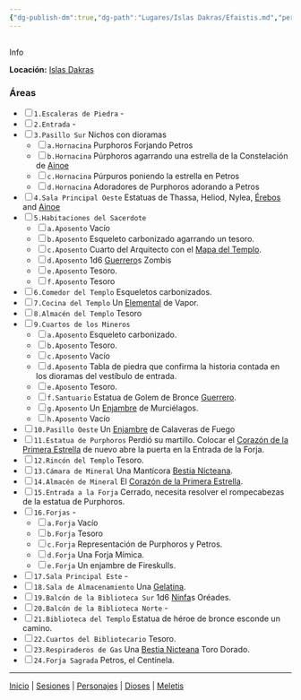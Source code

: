 ```yaml
---
{"dg-publish-dm":true,"dg-path":"Lugares/Islas Dakras/Efaistis.md","permalink":"/lugares/islas-dakras/efaistis/"}
---
```


<p><span><div data-callout-metadata="" data-callout-fold="" data-callout="info" class="callout node-insert-event"><div class="callout-title" dir="auto"><div class="callout-icon"><svg width="16" height="16"></svg></div><div class="callout-title-inner">Info</div></div><div class="callout-content">
<p dir="auto"><strong>Locación:</strong> <a data-tooltip-position="top" aria-label="Lugares/Islas Dakras.md" data-href="Lugares/Islas Dakras.md" href="Lugares/Islas Dakras.md" class="internal-link" target="_blank" rel="noopener nofollow">Islas Dakras</a></p>
</div></div></span></p><h3><span>Áreas</span></h3><div><ul class="contains-task-list"><li data-task=" " class="dataview task-list-item"><input type="checkbox" class="dataview task-list-item-checkbox"><span><code>1.Escaleras de Piedra</code> -</span></li><li data-task=" " class="dataview task-list-item"><input type="checkbox" class="dataview task-list-item-checkbox"><span><code>2.Entrada</code> -</span></li><li data-task=" " class="dataview task-list-item"><input type="checkbox" class="dataview task-list-item-checkbox"><span><code>3.Pasillo Sur</code> Nichos con dioramas</span><ul class="contains-task-list"><li data-task=" " class="dataview task-list-item"><input type="checkbox" class="dataview task-list-item-checkbox"><span><code>a.Hornacina</code> Purphoros Forjando Petros</span></li><li data-task=" " class="dataview task-list-item"><input type="checkbox" class="dataview task-list-item-checkbox"><span><code>b.Hornacina</code> Púrphoros agarrando una estrella de la Constelación de <a data-tooltip-position="top" aria-label="Personajes/Ainoe" data-href="Personajes/Ainoe" href="Personajes/Ainoe" class="internal-link" target="_blank" rel="noopener nofollow">Ainoe</a></span></li><li data-task=" " class="dataview task-list-item"><input type="checkbox" class="dataview task-list-item-checkbox"><span><code>c.Hornacina</code> Púrpuros poniendo la estrella en Petros</span></li><li data-task=" " class="dataview task-list-item"><input type="checkbox" class="dataview task-list-item-checkbox"><span><code>d.Hornacina</code> Adoradores de Purphoros adorando a Petros</span></li></ul></li><li data-task=" " class="dataview task-list-item"><input type="checkbox" class="dataview task-list-item-checkbox"><span><code>4.Sala Principal Oeste</code> Estatuas de Thassa, Heliod, Nylea, <a data-tooltip-position="top" aria-label="Personajes/Érebos" data-href="Personajes/Érebos" href="Personajes/Érebos" class="internal-link" target="_blank" rel="noopener nofollow">Érebos</a> and <a data-tooltip-position="top" aria-label="Personajes/Ainoe" data-href="Personajes/Ainoe" href="Personajes/Ainoe" class="internal-link" target="_blank" rel="noopener nofollow">Ainoe</a></span></li><li data-task=" " class="dataview task-list-item"><input type="checkbox" class="dataview task-list-item-checkbox"><span><code>5.Habitaciones del Sacerdote</code></span><ul class="contains-task-list"><li data-task=" " class="dataview task-list-item"><input type="checkbox" class="dataview task-list-item-checkbox"><span><code>a.Aposento</code> Vacío</span></li><li data-task=" " class="dataview task-list-item"><input type="checkbox" class="dataview task-list-item-checkbox"><span><code>b.Aposento</code> Esqueleto carbonizado agarrando un tesoro.</span></li><li data-task=" " class="dataview task-list-item"><input type="checkbox" class="dataview task-list-item-checkbox"><span><code>c.Aposento</code> Cuarto del Arquitecto con el <a data-tooltip-position="top" aria-label="Objetos/Mapa del Templo" data-href="Objetos/Mapa del Templo" href="Objetos/Mapa del Templo" class="internal-link" target="_blank" rel="noopener nofollow">Mapa del Templo</a>.</span></li><li data-task=" " class="dataview task-list-item"><input type="checkbox" class="dataview task-list-item-checkbox"><span><code>d.Aposento</code> 1d6 <a data-tooltip-position="top" aria-label="Statblocks/Guerrero" data-href="Statblocks/Guerrero" href="Statblocks/Guerrero" class="internal-link" target="_blank" rel="noopener nofollow">Guerrero</a>s Zombis</span></li><li data-task=" " class="dataview task-list-item"><input type="checkbox" class="dataview task-list-item-checkbox"><span><code>e.Aposento</code> Tesoro.</span></li><li data-task=" " class="dataview task-list-item"><input type="checkbox" class="dataview task-list-item-checkbox"><span><code>f.Aposento</code> Tesoro</span></li></ul></li><li data-task=" " class="dataview task-list-item"><input type="checkbox" class="dataview task-list-item-checkbox"><span><code>6.Comedor del Templo</code> Esqueletos carbonizados.</span></li><li data-task=" " class="dataview task-list-item"><input type="checkbox" class="dataview task-list-item-checkbox"><span><code>7.Cocina del Templo</code> Un <a data-tooltip-position="top" aria-label="Statblocks/Elemental" data-href="Statblocks/Elemental" href="Statblocks/Elemental" class="internal-link" target="_blank" rel="noopener nofollow">Elemental</a> de Vapor.</span></li><li data-task=" " class="dataview task-list-item"><input type="checkbox" class="dataview task-list-item-checkbox"><span><code>8.Almacén del Templo</code> Tesoro</span></li><li data-task=" " class="dataview task-list-item"><input type="checkbox" class="dataview task-list-item-checkbox"><span><code>9.Cuartos de los Mineros</code></span><ul class="contains-task-list"><li data-task=" " class="dataview task-list-item"><input type="checkbox" class="dataview task-list-item-checkbox"><span><code>a.Aposento</code> Esqueleto carbonizado.</span></li><li data-task=" " class="dataview task-list-item"><input type="checkbox" class="dataview task-list-item-checkbox"><span><code>b.Aposento</code> Tesoro.</span></li><li data-task=" " class="dataview task-list-item"><input type="checkbox" class="dataview task-list-item-checkbox"><span><code>c.Aposento</code> Vacío</span></li><li data-task=" " class="dataview task-list-item"><input type="checkbox" class="dataview task-list-item-checkbox"><span><code>d.Aposento</code> Tabla de piedra que confirma la historia contada en los dioramas del vestíbulo de entrada.</span></li><li data-task=" " class="dataview task-list-item"><input type="checkbox" class="dataview task-list-item-checkbox"><span><code>e.Aposento</code> Tesoro.</span></li><li data-task=" " class="dataview task-list-item"><input type="checkbox" class="dataview task-list-item-checkbox"><span><code>f.Santuario</code> Estatua de Golem de Bronce <a data-tooltip-position="top" aria-label="Statblocks/Guerrero" data-href="Statblocks/Guerrero" href="Statblocks/Guerrero" class="internal-link" target="_blank" rel="noopener nofollow">Guerrero</a>.</span></li><li data-task=" " class="dataview task-list-item"><input type="checkbox" class="dataview task-list-item-checkbox"><span><code>g.Aposento</code> Un <a data-tooltip-position="top" aria-label="Statblocks/Enjambre" data-href="Statblocks/Enjambre" href="Statblocks/Enjambre" class="internal-link" target="_blank" rel="noopener nofollow">Enjambre</a> de Murciélagos.</span></li><li data-task=" " class="dataview task-list-item"><input type="checkbox" class="dataview task-list-item-checkbox"><span><code>h.Aposento</code> Vacío</span></li></ul></li><li data-task=" " class="dataview task-list-item"><input type="checkbox" class="dataview task-list-item-checkbox"><span><code>10.Pasillo Oeste</code> Un <a data-tooltip-position="top" aria-label="Statblocks/Enjambre" data-href="Statblocks/Enjambre" href="Statblocks/Enjambre" class="internal-link" target="_blank" rel="noopener nofollow">Enjambre</a> de Calaveras de Fuego</span></li><li data-task=" " class="dataview task-list-item"><input type="checkbox" class="dataview task-list-item-checkbox"><span><code>11.Estatua de Purphoros</code> Perdió su martillo. Colocar el <a data-tooltip-position="top" aria-label="Objetos/Corazón de la Primera Estrella" data-href="Objetos/Corazón de la Primera Estrella" href="Objetos/Corazón de la Primera Estrella" class="internal-link" target="_blank" rel="noopener nofollow">Corazón de la Primera Estrella</a> de nuevo abre la puerta en la Entrada de la Forja.</span></li><li data-task=" " class="dataview task-list-item"><input type="checkbox" class="dataview task-list-item-checkbox"><span><code>12.Rincón del Templo</code> Tesoro.</span></li><li data-task=" " class="dataview task-list-item"><input type="checkbox" class="dataview task-list-item-checkbox"><span><code>13.Cámara de Mineral</code> Una Mantícora <a data-tooltip-position="top" aria-label="Statblocks/Bestia Nicteana" data-href="Statblocks/Bestia Nicteana" href="Statblocks/Bestia Nicteana" class="internal-link" target="_blank" rel="noopener nofollow">Bestia Nicteana</a>.</span></li><li data-task=" " class="dataview task-list-item"><input type="checkbox" class="dataview task-list-item-checkbox"><span><code>14.Almacén de Mineral</code> El <a data-tooltip-position="top" aria-label="Objetos/Corazón de la Primera Estrella" data-href="Objetos/Corazón de la Primera Estrella" href="Objetos/Corazón de la Primera Estrella" class="internal-link" target="_blank" rel="noopener nofollow">Corazón de la Primera Estrella</a>.</span></li><li data-task=" " class="dataview task-list-item"><input type="checkbox" class="dataview task-list-item-checkbox"><span><code>15.Entrada a la Forja</code> Cerrado, necesita resolver el rompecabezas de la estatua de Purphoros.</span></li><li data-task=" " class="dataview task-list-item"><input type="checkbox" class="dataview task-list-item-checkbox"><span><code>16.Forjas</code> -</span><ul class="contains-task-list"><li data-task=" " class="dataview task-list-item"><input type="checkbox" class="dataview task-list-item-checkbox"><span><code>a.Forja</code> Vacío</span></li><li data-task=" " class="dataview task-list-item"><input type="checkbox" class="dataview task-list-item-checkbox"><span><code>b.Forja</code> Tesoro</span></li><li data-task=" " class="dataview task-list-item"><input type="checkbox" class="dataview task-list-item-checkbox"><span><code>c.Forja</code> Representación de Purphoros y Petros.</span></li><li data-task=" " class="dataview task-list-item"><input type="checkbox" class="dataview task-list-item-checkbox"><span><code>d.Forja</code> Una Forja Mímica.</span></li><li data-task=" " class="dataview task-list-item"><input type="checkbox" class="dataview task-list-item-checkbox"><span><code>e.Forja</code> Un enjambre de Fireskulls.</span></li></ul></li><li data-task=" " class="dataview task-list-item"><input type="checkbox" class="dataview task-list-item-checkbox"><span><code>17.Sala Principal Este</code> -</span></li><li data-task=" " class="dataview task-list-item"><input type="checkbox" class="dataview task-list-item-checkbox"><span><code>18.Sala de Almacenamiento</code> Una <a data-tooltip-position="top" aria-label="Statblocks/Gelatina" data-href="Statblocks/Gelatina" href="Statblocks/Gelatina" class="internal-link" target="_blank" rel="noopener nofollow">Gelatina</a>.</span></li><li data-task=" " class="dataview task-list-item"><input type="checkbox" class="dataview task-list-item-checkbox"><span><code>19.Balcón de la Biblioteca Sur</code> 1d6 <a data-tooltip-position="top" aria-label="Statblocks/Ninfa" data-href="Statblocks/Ninfa" href="Statblocks/Ninfa" class="internal-link" target="_blank" rel="noopener nofollow">Ninfa</a>s Oréades.</span></li><li data-task=" " class="dataview task-list-item"><input type="checkbox" class="dataview task-list-item-checkbox"><span><code>20.Balcón de la Biblioteca Norte</code> -</span></li><li data-task=" " class="dataview task-list-item"><input type="checkbox" class="dataview task-list-item-checkbox"><span><code>21.Biblioteca del Templo</code> Estatua de héroe de bronce esconde un camino.</span></li><li data-task=" " class="dataview task-list-item"><input type="checkbox" class="dataview task-list-item-checkbox"><span><code>22.Cuartos del Bibliotecario</code> Tesoro.</span></li><li data-task=" " class="dataview task-list-item"><input type="checkbox" class="dataview task-list-item-checkbox"><span><code>23.Respiraderos de Gas</code> Una <a data-tooltip-position="top" aria-label="Statblocks/Bestia Nicteana" data-href="Statblocks/Bestia Nicteana" href="Statblocks/Bestia Nicteana" class="internal-link" target="_blank" rel="noopener nofollow">Bestia Nicteana</a> Toro Dorado.</span></li><li data-task=" " class="dataview task-list-item"><input type="checkbox" class="dataview task-list-item-checkbox"><span><code>24.Forja Sagrada</code> Petros, el Centinela.</span></li></ul></div><p><span><hr></span></p><p><span><a data-tooltip-position="top" aria-label="Almanaque/Inicio" data-href="Almanaque/Inicio" href="Almanaque/Inicio" class="internal-link" target="_blank" rel="noopener nofollow">Inicio</a> | <a data-tooltip-position="top" aria-label="Almanaque/Sesiones" data-href="Almanaque/Sesiones" href="Almanaque/Sesiones" class="internal-link" target="_blank" rel="noopener nofollow">Sesiones</a> | <a data-tooltip-position="top" aria-label="Almanaque/Personajes" data-href="Almanaque/Personajes" href="Almanaque/Personajes" class="internal-link" target="_blank" rel="noopener nofollow">Personajes</a> | <a data-tooltip-position="top" aria-label="Almanaque/Dioses" data-href="Almanaque/Dioses" href="Almanaque/Dioses" class="internal-link" target="_blank" rel="noopener nofollow">Dioses</a> | <a data-tooltip-position="top" aria-label="Lugares/Meletis" data-href="Lugares/Meletis" href="Lugares/Meletis" class="internal-link" target="_blank" rel="noopener nofollow">Meletis</a> </span></p>